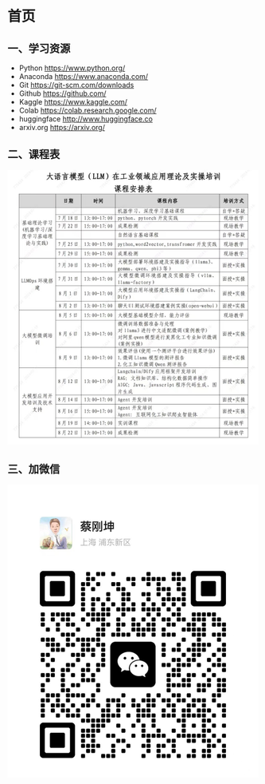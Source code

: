 # 首页

## 一、学习资源

* Python <https://www.python.org/>
* Anaconda <https://www.anaconda.com/>
* Git <https://git-scm.com/downloads>
* Github <https://github.com/>
* Kaggle <https://www.kaggle.com/>
* Colab  <https://colab.research.google.com/>
* huggingface <http://www.huggingface.co>
* arxiv.org <https://arxiv.org/>

## 二、课程表

![课程表](images/timetable.jpg)

## 三、加微信

![weixin](images/weixin.jpg ':size=400')
